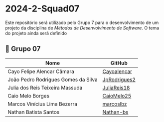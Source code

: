 # 2024-2-Squad07

Este repositório será utilizado pelo Grupo 7 para o desenvolvimento de um projeto da disciplina de *Métodos de Desenvolvimento de Software*. O tema do projeto ainda será definido

## 👥 Grupo 07 

| Nome        | GitHub             |
|---------------------|--------------------|
| Cayo Felipe Alencar Câmara   | [Cayoalencar](https://github.com/Cayoalencar) |
| João Pedro Rodrigues Gomes da Silva   | [JpRodrigues2](https://github.com/JpRodrigues2) |
| Julia dos Reis Teixeira Massuda  | [JuliaReis18](https://github.com/JuliaReis18) |
| Caio Melo Borges  | [CaioMelo25](https://github.com/CaioMelo25) |
| Marcos Vinícius Lima Bezerra  | [marcoslbz](https://github.com/marcoslbz) |
| Nathan Batista Santos  | [Nathan-bs](https://github.com/Nathan-bs) |

